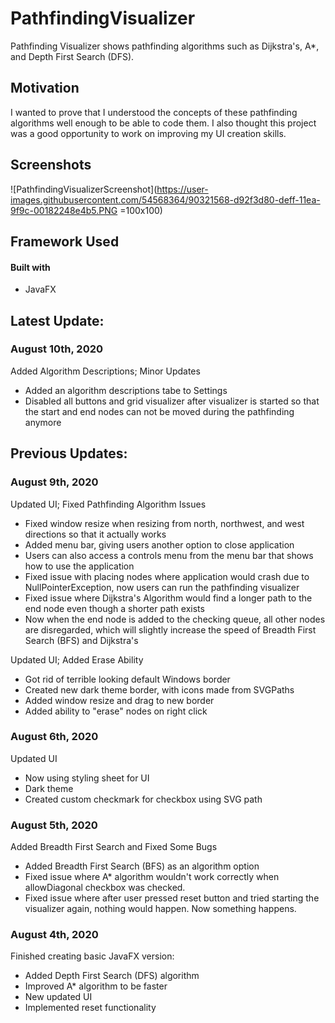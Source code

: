 # PathfindingVisualizer
Pathfinding Visualizer shows pathfinding algorithms such as Dijkstra's, A*, and Depth First Search (DFS).


## Motivation
I wanted to prove that I understood the concepts of these pathfinding algorithms well enough to be able to code them. I also thought this project was a good opportunity to work on improving my UI creation skills.


## Screenshots
![PathfindingVisualizerScreenshot](https://user-images.githubusercontent.com/54568364/90321568-d92f3d80-deff-11ea-9f9c-00182248e4b5.PNG =100x100)


## Framework Used
#### Built with
   - JavaFX


## Latest Update:


### August 10th, 2020
Added Algorithm Descriptions; Minor Updates

- Added an algorithm descriptions tabe to Settings
- Disabled all buttons and grid visualizer after visualizer is started so that the start and end nodes can not be moved during the pathfinding anymore


## Previous Updates:


### August 9th, 2020
Updated UI; Fixed Pathfinding Algorithm Issues

- Fixed window resize when resizing from north, northwest, and west directions so that it actually works
- Added menu bar, giving users another option to close application
- Users can also access a controls menu from the menu bar that shows how to use the application
- Fixed issue with placing nodes where application would crash due to NullPointerException, now users can run the pathfinding visualizer
- Fixed issue where Dijkstra's Algorithm would find a longer path to the end node even though a shorter path exists
- Now when the end node is added to the checking queue, all other nodes are disregarded, which will slightly increase the speed of Breadth First Search (BFS) and Dijkstra's


Updated UI; Added Erase Ability

- Got rid of terrible looking default Windows border
- Created new dark theme border, with icons made from SVGPaths
- Added window resize and drag to new border
- Added ability to "erase" nodes on right click


### August 6th, 2020
Updated UI

- Now using styling sheet for UI
- Dark theme
- Created custom checkmark for checkbox using SVG path


### August 5th, 2020
Added Breadth First Search and Fixed Some Bugs

- Added Breadth First Search (BFS) as an algorithm option
- Fixed issue where A* algorithm wouldn't work correctly when
allowDiagonal checkbox was checked.
- Fixed issue where after user pressed reset button and tried starting
the visualizer again, nothing would happen. Now something happens.


### August 4th, 2020
Finished creating basic JavaFX version:
- Added Depth First Search (DFS) algorithm
- Improved A* algorithm to be faster
- New updated UI
- Implemented reset functionality
